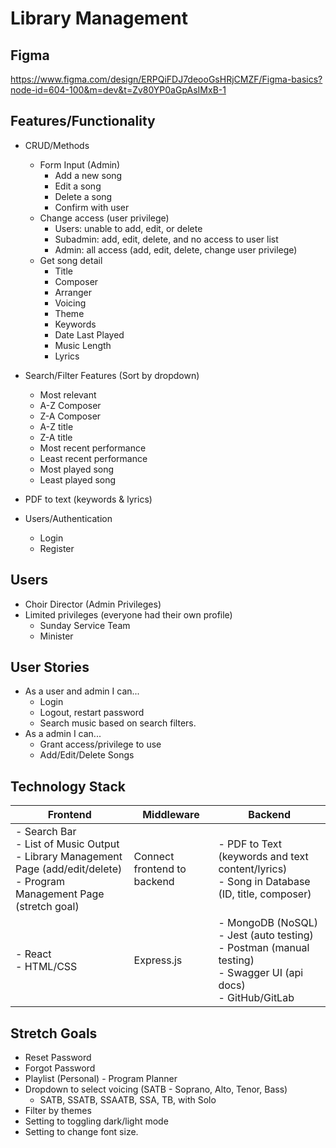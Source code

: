 # Library Management

## Figma
https://www.figma.com/design/ERPQiFDJ7deooGsHRjCMZF/Figma-basics?node-id=604-100&m=dev&t=Zv80YP0aGpAsIMxB-1

## Features/Functionality

- CRUD/Methods
    - Form Input (Admin)
      - Add a new song 
      - Edit a song 
      - Delete a song
      - Confirm with user
    - Change access (user privilege)
      - Users: unable to add, edit, or delete
      - Subadmin: add, edit, delete, and no access to user list
      - Admin: all access (add, edit, delete, change user privilege)
    - Get song detail
      - Title
      - Composer
      - Arranger
      - Voicing
      - Theme
      - Keywords
      - Date Last Played
      - Music Length   
      - Lyrics
    
- Search/Filter Features (Sort by dropdown)
    - Most relevant
    - A-Z Composer
    - Z-A Composer
    - A-Z title
    - Z-A title
    - Most recent performance
    - Least recent performance
    - Most played song
    - Least played song
- PDF to text (keywords & lyrics)
- Users/Authentication
  - Login
  - Register

## Users

- Choir Director (Admin Privileges)
- Limited privileges (everyone had their own profile)
  - Sunday Service Team
  - Minister

## User Stories
- As a user and admin I can...
  - Login
  - Logout, restart password
  - Search music based on search filters.     
- As a admin I can...
  - Grant access/privilege to use
  - Add/Edit/Delete Songs


## Technology Stack

| **Frontend**                                                                                                                            | **Middleware**               | **Backend**                                                                                                                    |
| --------------------------------------------------------------------------------------------------------------------------------------- | ---------------------------- | ------------------------------------------------------------------------------------------------------------------------------ |
| - Search Bar <br> - List of Music Output <br> - Library Management Page (add/edit/delete) <br> - Program Management Page (stretch goal) | Connect frontend to backend | - PDF to Text (keywords and text content/lyrics) <br> - Song in Database (ID, title, composer)                                 |
| - React <br> - HTML/CSS                                                                                                                 | Express.js                   | - MongoDB (NoSQL) <br> - Jest (auto testing) <br> - Postman (manual testing) <br> - Swagger UI (api docs) <br> - GitHub/GitLab |


## Stretch Goals
- Reset Password
- Forgot Password
- Playlist (Personal) - Program Planner
- Dropdown to select voicing (SATB - Soprano, Alto, Tenor, Bass)
  - SATB, SSATB, SSAATB, SSA, TB, with Solo
- Filter by themes
- Setting to toggling dark/light mode
- Setting to change font size.
